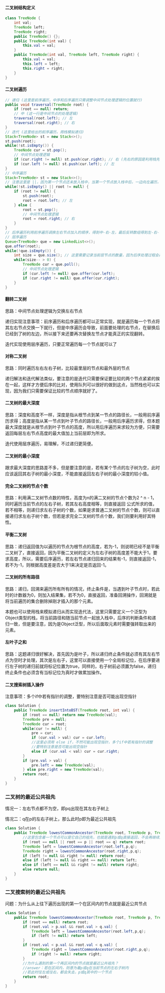 #### 二叉树结构定义

```java
class TreeNode {
    int val;
    TreeNode left;
    TreeNode right;
    public TreeNode() {};
    public TreeNode(int val) {
        this.val = val;
    }
    public TreeNode(int val, TreeNode left, TreeNode right) {
        this.val = val;
        this.left = left;
        this.right = right;
    }
}
```

#### 二叉树遍历

```java
// 递归 (这里是前序遍历，中序和后序遍历只需调整中间节点处理逻辑的位置就行)
public void traversal(TreeNode root) {
    if (root == null) return;
    // 中 (这一行是中间节点的处理逻辑)
    traversal(root.left); // 左
    traversal(root.right); // 右
}
// 迭代 (这里给出的前序遍历，用栈模拟递归)
Stack<TreeNode> st = new Stack<>();
st.push(root);
while(!st.isEmpty()) {
    TreeNode cur = st.pop();
    // 中间节点处理逻辑
    if (cur.right != null) st.push(cur.right); // 右 (先右的原因是利用栈先入后出的特性)
    if (cur.left != null) st.push(cur.left); // 左
}
// 中序遍历
Stack<TreeNode> st = new Stack<>();
// 注意这里是 ||，因为第一个节点还未放入栈中，当第一个节点放入栈中后，一边向左遍历，直到遍历为空为止，遍历的过程中用栈保存遍历过的节点，以便后续的处理
while(!st.isEmpty() || root != null) {
    if (root != null) {
        st.push(root);
        root = root.left; // 左
    } else {
        root = st.pop();
        // 中间节点处理逻辑
        root = root.right; // 右
    }
}
// 后序遍历利用前序遍历调换左右节点加入的顺序，得到中-右-左，最后反转数组得到左-右-中，即为后序遍历的顺序
// 层序遍历
Queue<TreeNode> que = new LinkedList<>();
que.offer(root);
while(!que.isEmpty()) {
    int size = que.size(); // 这里需要记录当前层节点的数量，因为后序处理过程会再次添加节点
    while(size-- > 0) {
        TreeNode cur = que.poll();
        // 中间节点处理逻辑
        if (cur.left != null) que.offer(cur.left);
        if (cur.right != null) que.offer(cur.right);
    }
}
```

#### 翻转二叉树

思路：中间节点处理逻辑为交换左右节点

递归实现注意事项：前序遍历和后序遍历都可以正常实现，就是遍历每一个节点将其左右节点交换一下就行，但是中序遍历会导致，前面要处理的右节点，在替换后已经到了树的左边，所以接下来还要再次替换左节点才能真正的实现翻转。

迭代实现使用层序遍历，只要正常遍历每一个节点就可以了

#### 对称二叉树

思路：同时遍历左右左右子树，比较最里层的节点和最外层的节点

递归解法和迭代解法类似，要注意的是迭代只需要保证要比较的两个节点紧紧的挨在一起，这样才方便后序的比对，使用队列可以很好的做到这点，当然栈也可以实现，因为我们只需要保证比较的节点顺序就好了。

#### 二叉树的最大深度

思路：深度和高度不一样，深度是指从根节点到某一节点的路径长，一般用前序遍历求得；高度是指从某一节点到叶子节点的路径长，一般用后序遍历求得，但本题最大深度就是从根节点到叶子节点的高度，所以用后序遍历来求较为方便，只需要返回每层左右节点高度的最大值加上当前层即为所求。

迭代使用层序遍历，易理解，不过递归更简便。

#### 二叉树的最小深度

跟求最大深度的思路差不多，但是要注意的是，若有某个节点的左子树为空，此时应该返回其右子树的最小深度，不能直接返回左右子树的最小深度的较小值。

#### 完全二叉树的节点个数

思路：利用满二叉树节点数的特性，高度为n的满二叉树的节点个数为2 ^ n  - 1，同时遍历当前节点的左右子树，若其左右高度相等，则直接返回 公式所求的值，若不相等，则递归求左右子树的个数，如果是求普通二叉树的节点个数，则可以直接递归求左右子树个数，但若是求完全二叉树的节点个数，我们则要利用好其特性。

#### 平衡二叉树

思路：递归返回值为以遍历的节点为根节点的高度，若为-1，则说明已经不是平衡二叉树了，直接返回，因为平衡二叉树的定义为左右子树的高度差不能大于1，要求高度，所以，需要后序遍历，若左右节点递归回来的结果有-1，则直接返回-1，若不为-1，则根据高度差是否大于1来决定是否返回-1。

#### 二叉树的所有路径

思路：递归，回溯来遍历所有所有的情况，终止条件是，当遇到叶子节点时，若此时的计数器为0，则加入结果集，若不为0，直接返回，准备回溯操作，回溯就是将当前遍历的集合删除掉刚才插入的那个元素。

本题也可以使用栈来模拟递归从而实现迭代法，这里只需要定义一个泛型为Object类型的栈，将当前路径和随当前节点一起放入栈中，后序的判断条件和递归一致，但是要注意，因为是Object泛型，所以后面取元素时需要强转取出来的元素。

#### 左叶子之和

思路：这题递归很好解决，首先因为是叶子，所以递归终止条件就必须有其左右节点为空时才处理，其次是左右子，这里可以直接使用一个全局标记位，在后序要进行左子树的递归前就将标记位置为true，同样的，右子树前必须置为false，递归终止条件也必须含有当标记位为真时才做累加操作。

#### 二叉搜索树插入操作

注意事项：多个if中若有指针的调整，要特别注意是否可能出现空指针

```java
class Solution {
    public TreeNode insertIntoBST(TreeNode root, int val) {
        if (root == null) return new TreeNode(val);
        TreeNode pre = null;
        TreeNode cur = root;
        while(cur != null) {
            pre = cur;
            if (cur.val > val) cur = cur.left;
            //这里必须用 else if，不然可能出现空指针，多个if中若有指针的调整
            //要特别注意是否可能出现空指针
            else if (cur.val < val) cur = cur.right;
        }
        if (pre.val > val) {
            pre.left = new TreeNode(val);
        } else pre.right = new TreeNode(val);
        return root;
    }
}
```

### 二叉树的最近公共祖先

情况一：左右节点都不为空，即pq出现在其左右子树上

情况二：q在p的左右子树上，那么此时p即为最近公共祖先

```Java
class Solution {
    public TreeNode lowestCommonAncestor(TreeNode root, TreeNode p, TreeNode q) {
        //这里包含着一个节点可以是它自己的祖先，也就是遇到p或q直接返回，不会再继续向下递归
        if (root == null || root == p || root == q) return root;
        TreeNode left = lowestCommonAncestor(root.left,p,q);
        TreeNode right = lowestCommonAncestor(root.right,p,q);
        if (left != null && right != null) return root;
        else if (left != null && right == null) return left;
        else if (left == null && right != null) return right;
        else return null;
    }
}
```

### 二叉搜索树的最近公共祖先

问题：为什么从上往下遍历出现的第一个在区间内的节点就是最近公共节点

```java
class Solution {
    public TreeNode lowestCommonAncestor(TreeNode root, TreeNode p, TreeNode q) {
        if (root == null) return root;
        if (root.val > p.val && root.val > q.val) {
            TreeNode left = lowestCommonAncestor(root.left,p,q);
            if (left != null) return left;
        }
        if (root.val < p.val && root.val < q.val) {
            TreeNode right = lowestCommonAncestor(root.right,p,q);
            if (right != null) return right;
        }
        //为什么遇到的第一个再区间内的节点就是最近公共祖先？
        //answer：若在区间内，则意为着p或q在当前节点的左右子树内
        //若此时往左或往右，都会失去，p或q其中的一个节点
        return root;
    }
}
```